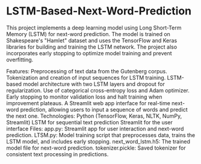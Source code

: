 # LSTM-Based-Next-Word-Prediction

This project implements a deep learning model using Long Short-Term Memory (LSTM) for next-word prediction. The model is trained on Shakespeare's "Hamlet" dataset and uses the TensorFlow and Keras libraries for building and training the LSTM network. The project also incorporates early stopping to optimize model training and prevent overfitting.

Features:
Preprocessing of text data from the Gutenberg corpus.
Tokenization and creation of input sequences for LSTM training.
LSTM-based model architecture with two LSTM layers and dropout for regularization.
Use of categorical cross-entropy loss and Adam optimizer.
Early stopping to monitor validation loss and halt training when improvement plateaus.
A Streamlit web app interface for real-time next-word prediction, allowing users to input a sequence of words and predict the next one.
Technologies:
Python (TensorFlow, Keras, NLTK, NumPy, Streamlit)
LSTM for sequential text prediction
Streamlit for the user interface
Files:
app.py: Streamlit app for user interaction and next-word prediction.
LTSM.py: Model training script that preprocesses data, trains the LSTM model, and includes early stopping.
next_word_lstm.h5: The trained model file for next-word prediction.
tokenizer.pickle: Saved tokenizer for consistent text processing in predictions.
